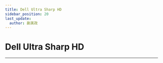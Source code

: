 ```yaml
---
title: Dell Ultra Sharp HD
sidebar_position: 20
last_update:
  author: 蒯美政
---
```


# Dell Ultra Sharp HD

---